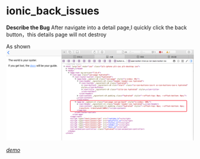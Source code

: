 # ionic_back_issues

**Describe the Bug**
After navigate into a detail page,I quickly click the back button，this details page will not destroy

As shown
![](https://raw.githubusercontent.com/AIxiuxiu/ionic_back_issues/master/src/assets/imgs/B975CBB6-302D-4BBF-893F-49D6E4D8A9EC.png)

*[demo](https://aixiuxiu.github.io/ionic_back_issues/index.html)*